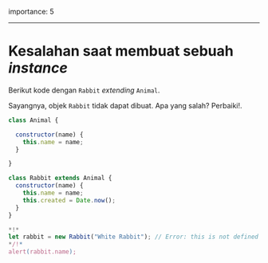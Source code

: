 importance: 5

---

# Kesalahan saat membuat sebuah _instance_

Berikut kode dengan `Rabbit` _extending_ `Animal`.

Sayangnya, objek `Rabbit` tidak dapat dibuat. Apa yang salah? Perbaiki!.

```js run
class Animal {

  constructor(name) {
    this.name = name;
  }

}

class Rabbit extends Animal {
  constructor(name) {
    this.name = name;
    this.created = Date.now();
  }
}

*!*
let rabbit = new Rabbit("White Rabbit"); // Error: this is not defined
*/!*
alert(rabbit.name);
```

